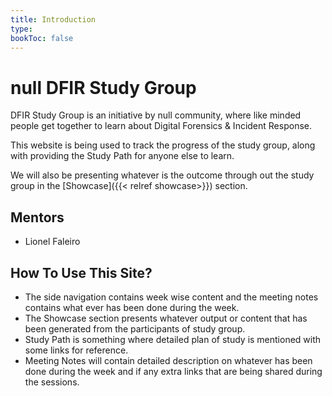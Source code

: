 ```yaml
---
title: Introduction
type: 
bookToc: false
---
```


# null <b>DFIR Study Group</b>    

DFIR Study Group is an initiative by null community, where like minded people get together to learn about Digital Forensics & Incident Response.

This website is being used to track the progress of the study group, along with providing the Study Path for anyone else to learn.

We will also be presenting whatever is the outcome through out the study group in the [Showcase]({{< relref showcase>}}) section.

## Mentors
* Lionel Faleiro

## How To Use This Site?
* The side navigation contains week wise content and the meeting notes contains what ever has been done during the week.
* The Showcase section presents whatever output or content that has been generated from the participants of study group.
* Study Path is something where detailed plan of study is mentioned with some links for reference.
* Meeting Notes will contain detailed description on whatever has been done during the week and if any extra links that are being shared during the sessions.
